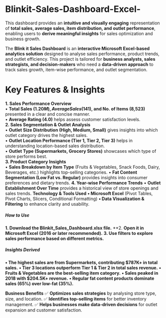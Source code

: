 # Blinkit-Sales-Dashboard-Excel-
This dashboard provides an **intuitive and visually engaging** representation of **total sales, average sales, item distribution, and outlet performance**, enabling users to **derive meaningful insights** for sales optimization and business growth.

The **Blink it Sales Dashboard** is an **interactive Microsoft Excel-based analytics solution** designed to analyse sales performance, product trends, and outlet efficiency. This project is tailored for **business analysts, sales strategists, and decision-makers** who need a **data-driven approach** to track sales growth, item-wise performance, and outlet segmentation.

# Key Features & Insights
**1. Sales Performance Overview**  
•	**Total Sales ($1.20M), Average Sales ($141), and No. of Items (8,523)** presented in a clear and concise manner.  
•	**Average Rating (4.0)** helps assess customer satisfaction levels.  
**2. Sales Segmentation & Outlet Analysis**  
•	**Outlet Size Distribution (High, Medium, Small)** gives insights into which outlet category drives the highest sales.  
•	**Outlet Location Performance (Tier 1, Tier 2, Tier 3)** helps in understanding location-based sales distribution.  
•	**Outlet Type (Supermarkets, Grocery Stores)** showcases which type of store performs best.  
**3. Product Category Insights**  
•	**Sales Breakdown by Item Type** (Fruits & Vegetables, Snack Foods, Dairy, Beverages, etc.) highlights top-selling categories.
•	**Fat Content Segmentation (Low Fat vs. Regular)** provides insights into consumer preferences and dietary trends.
**4. Year-wise Performance Trends**
•	**Outlet Establishment Over Time** provides a historical view of store openings and sales trends.
**Technology & Tools Used**
**•	Microsoft Excel** (Pivot Tables, Pivot Charts, Slicers, Conditional Formatting)
**•	Data Visualization & Filtering** to enhance clarity and usability.
##### How to Use
**1.	Download the Blinkit_Sales_Dashboard.xlsx file.**
**2.	**Open it in Microsoft Excel (2016 or later recommended).**
**3.	Use filters to explore sales performance based on different metrics.**
##### Insights Derived
**•	The highest sales are from Supermarkets, contributing $787K+ in total sales.**
**•	Tier 3 locations outperform Tier 1 & Tier 2 in total sales revenue.**
**•	Fruits & Vegetables are the best-selling item category.**
**•	Sales peaked in 2018 with $204.5K+ revenue.**
**•	Regular fat content products dominate sales (65%) over low-fat (35%).**

**Business Benefits**
✅ **Optimizes sales strategies** by analysing store type, size, and location.
✅ **Identifies top-selling items** for better inventory management.
✅ **Helps businesses make data-driven decisions** for outlet expansion and customer satisfaction.


